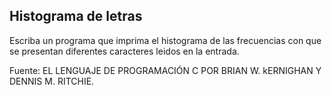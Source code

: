 ## Histograma de letras

Escriba un programa que imprima el histograma de las frecuencias con que se presentan diferentes caracteres leidos en la entrada.

Fuente: EL LENGUAJE DE PROGRAMACIÓN C POR BRIAN W. kERNIGHAN Y DENNIS M. RITCHIE.